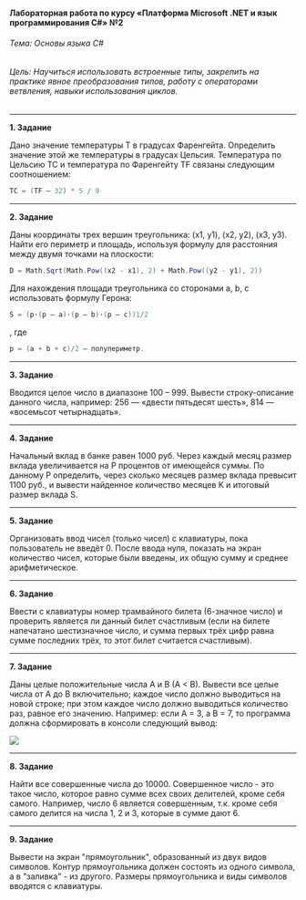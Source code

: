 #### Лабораторная работа по курсу  «Платформа Microsoft .NET и язык программирования C#» №2

###### Тема: Основы языка С#

###### Цель: Научиться использовать встроенные типы, закрепить на практике явное преобразования типов, работу с операторами ветвления, навыки использования циклов.

***

**1. Задание**

Дано значение температуры T в градусах Фаренгейта. Определить значение этой же температуры в градусах Цельсия. Температура по Цельсию TC и температура по Фаренгейту TF связаны следующим соотношением:

```cs
TC = (TF – 32) * 5 / 9
```

***

**2. Задание**

Даны координаты трех вершин треугольника: (x1, y1), (x2, y2), (x3, y3). Найти его периметр и площадь, используя формулу для расстояния между двумя точками на плоскости:

```cs
D = Math.Sqrt(Math.Pow((x2 - x1), 2) + Math.Pow((y2 - y1), 2))
```

Для нахождения площади треугольника со сторонами a, b, c использовать формулу Герона: 

```cs
S = (p·(p – a)·(p – b)·(p – c))1/2
```
,
где

```cs
p = (a + b + c)/2 — полупериметр.
```

***

**3. Задание**

Вводится целое число в диапазоне 100 – 999. Вывести строку-описание данного числа, например: 256 — «двести пятьдесят шесть», 814 — «восемьсот четырнадцать».

***

**4. Задание**

Начальный вклад в банке равен 1000 руб. Через каждый месяц размер вклада увеличивается на P процентов от имеющейся суммы. По данному P определить, через сколько месяцев размер вклада превысит 1100 руб., и вывести найденное количество месяцев K и итоговый размер вклада S.

***

**5. Задание**

Организовать ввод чисел (только чисел) с клавиатуры, пока пользователь не введёт 0. После ввода нуля, показать на экран количество чисел, которые были введены, их общую сумму и среднее арифметическое.

***

**6. Задание**

Ввести с клавиатуры номер трамвайного билета (6-значное число) и проверить является ли данный билет счастливым (если на билете напечатано шестизначное число, и сумма первых трёх цифр равна сумме последних трёх, то этот билет считается счастливым).

***

**7. Задание**

Даны целые положительные числа A и B (A < B). Вывести все целые числа от A до B включительно; каждое число должно выводиться на новой строке; при этом каждое число должно выводиться количество раз, равное его значению. Например: если А = 3, а В = 7, то программа должна сформировать в консоли следующий вывод:

![](https://pp.userapi.com/c638122/v638122296/6799e/RLBmdjhaltw.jpg)

***

**8. Задание**

Найти все совершенные числа до 10000. Совершенное число - это такое число, которое равно сумме всех своих делителей, кроме себя самого. Например, число 6 является совершенным, т.к. кроме себя самого делится на числа 1, 2 и 3, которые в сумме дают 6.

***

**9. Задание**

Вывести на экран "прямоугольник", образованный из двух видов символов. Контур прямоугольника должен состоять из одного символа, а в "заливка" - из другого. Размеры прямоугольника и виды символов вводятся с клавиатуры. 
